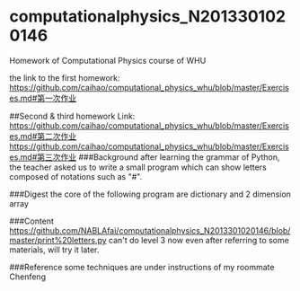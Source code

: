 # computationalphysics_N2013301020146
Homework of Computational Physics course of WHU

the link to the first homework:  https://github.com/caihao/computational_physics_whu/blob/master/Exercises.md#第一次作业


##Second & third homework
Link:
https://github.com/caihao/computational_physics_whu/blob/master/Exercises.md#第二次作业
https://github.com/caihao/computational_physics_whu/blob/master/Exercises.md#第三次作业
###Background
after learning the grammar of Python, the teacher asked us to write a small program which can show letters composed of notations such as "#".

###Digest
the core of the following program are dictionary and 2 dimension array

###Content
https://github.com/NABLAfai/computationalphysics_N2013301020146/blob/master/print%20letters.py
can't do level 3 now even after referring to some materials, will try it later.

###Reference
some techniques are under instructions of my roommate Chenfeng
